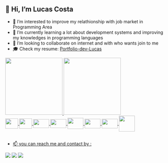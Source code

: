 ## 👋 Hi, I’m Lucas Costa
- 👀 I’m interested to improve my relathionship with job market in Programming Area
- 🌱 I’m currently learning a lot about development systems and improving my knowledges in programming languages
- 💞️ I’m looking to collaborate on internet and with who wants join to me
- 🎓 Check my resume: [Portfolio-dev-Lucas](https://lucas-portfolio-amber.vercel.app/)
<div>
  <a href="https://github.com/lucaszeera">
  <img height="180em" src="https://github-readme-stats.vercel.app/api?username=lucaszeera&show_icons=true&theme=dark&include_all_commits=true&count_private=true"/>
    <img height="180em" src="https://github-readme-stats.vercel.app/api/top-langs/?username=lucaszeera&layout=compact&langs_count=10&theme=dark"/>
</div>
  
<div>
  <img align="center" height="32" width="40" src="https://cdn.jsdelivr.net/gh/devicons/devicon/icons/java/java-plain.svg" />
  <img align="center" height="32" width="40" src="https://cdn.jsdelivr.net/gh/devicons/devicon/icons/spring/spring-original.svg" />
  <img align="center" height="28" width="50" src="https://cdn.jsdelivr.net/gh/devicons/devicon/icons/javascript/javascript-original.svg" />
  <img align="center" height="28" width="50" src="https://cdn.jsdelivr.net/gh/devicons/devicon/icons/typescript/typescript-original.svg" />
  <img align="center" height="35" width="50" src="https://cdn.jsdelivr.net/gh/devicons/devicon/icons/react/react-original.svg" />
  <img align="center" height="30" width="50" src="https://cdn.jsdelivr.net/gh/devicons/devicon/icons/html5/html5-original.svg" />
  <img align="center" height="30" width="50" src="https://cdn.jsdelivr.net/gh/devicons/devicon/icons/css3/css3-original.svg" />
  <img align="center" height="50" width="50" src="https://cdn.jsdelivr.net/gh/devicons/devicon/icons/oracle/oracle-original.svg" />
</div>
  
  ##
  - 📫 you can reach me and contact by :
<div>
  <a href="mailto:lucas.hbrd@gmail.com"><img src="https://img.shields.io/badge/Gmail-D14836?style=for-the-badge&logo=gmail&logoColor=white" target="_blank"/></a>
  <a href="https://linkedin.com/in/dev-lucas-costa"><img src="https://img.shields.io/badge/LinkedIn-0077B5?style=for-the-badge&logo=linkedin&logoColor=white"/></a>
  <a href="https://api.whatsapp.com/send?phone=5511973455655"><img src="https://img.shields.io/badge/WhatsApp-25D366?style=for-the-badge&logo=whatsapp&logoColor=white"/></a>
</div>
  
<!---
Lucaszeera/Lucaszeera is a ✨ special ✨ repository because its `README.md` (this file) appears on your GitHub profile.
You can click the Preview link to take a look at your changes.
--->
